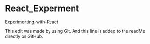 # React_Experment
Experimenting-with-React

This edit was made by using Git.
And this line is added to the readMe directly on GitHub.
